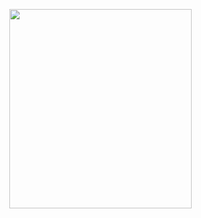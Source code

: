<p align="center">
<img src="https://mhabibr02.github.io/Page-Web-Development/assets/img/portfolio/webdev-14.png" width="80%" height="30%">
</p>
